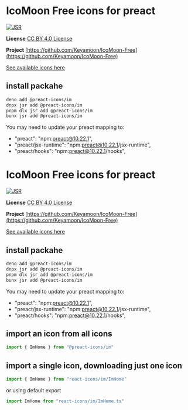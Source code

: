 # IcoMoon Free icons for preact

[![JSR](https://jsr.io/badges/@preact-icons/im)](https://jsr.io/@preact-icons/im)

**License** [CC BY 4.0 License](https://github.com/Keyamoon/IcoMoon-Free/blob/master/License.txt)

**Project** [https://github.com/Keyamoon/IcoMoon-Free](https://github.com/Keyamoon/IcoMoon-Free)

[See available icons here](https://react-icons.deno.dev/im)

## install packahe

```bash
deno add @preact-icons/im
dnpx jsr add @preact-icons/im
pnpm dlx jsr add @preact-icons/im
bunx jsr add @preact-icons/im
```

You may need to update your preact mapping to:
 - "preact": "npm:preact@10.22.1",
 - "preact/jsx-runtime": "npm:preact@10.22.1/jsx-runtime",
 - "preact/hooks": "npm:preact@10.22.1/hooks",


# IcoMoon Free icons for preact

[![JSR](https://jsr.io/badges/@preact-icons/im)](https://jsr.io/@preact-icons/im)

**License** [CC BY 4.0 License](https://github.com/Keyamoon/IcoMoon-Free/blob/master/License.txt)

**Project** [https://github.com/Keyamoon/IcoMoon-Free](https://github.com/Keyamoon/IcoMoon-Free)

[See available icons here](https://react-icons.deno.dev/im)

## install packahe

```bash
deno add @preact-icons/im
dnpx jsr add @preact-icons/im
pnpm dlx jsr add @preact-icons/im
bunx jsr add @preact-icons/im
```

You may need to update your preact mapping to:
 - "preact": "npm:preact@10.22.1",
 - "preact/jsx-runtime": "npm:preact@10.22.1/jsx-runtime",
 - "preact/hooks": "npm:preact@10.22.1/hooks",


## import an icon from all icons

```ts
import { ImHome } from "@preact-icons/im"
```

## import a single icon, downloading just one icon

```ts
import { ImHome } from "react-icons/im/ImHome"
```

or using default export

```ts
import ImHome from "react-icons/im/ImHome.ts"
```


